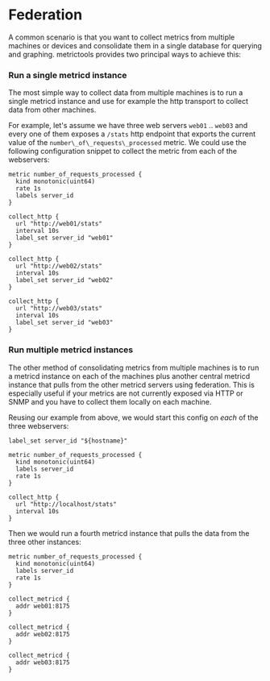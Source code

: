 Federation
==========

A common scenario is that you want to collect metrics from multiple machines or
devices and  consolidate them in a single database for querying and graphing.
metrictools provides two principal ways to achieve this:

### Run a single metricd instance

The most simple way to collect data from multiple machines is to run a single
metricd instance and use for example the http transport to collect data from
other machines.

For example, let's assume we have three web servers `web01` .. `web03` and every
one of them exposes a `/stats` http endpoint that exports the current value
of the `number\_of\_requests\_processed` metric. We could use the following configuration
snippet to collect the metric from each of the webservers:

    metric number_of_requests_processed {
      kind monotonic(uint64)
      rate 1s
      labels server_id
    }

    collect_http {
      url "http://web01/stats"
      interval 10s
      label_set server_id "web01"
    }

    collect_http {
      url "http://web02/stats"
      interval 10s
      label_set server_id "web02"
    }

    collect_http {
      url "http://web03/stats"
      interval 10s
      label_set server_id "web03"
    }



### Run multiple metricd instances

The other method of consolidating metrics from multiple machines is to run a
metricd instance on each of the machines plus another central metricd instance
that pulls from the other metricd servers using federation. This is especially
useful if your metrics are not currently exposed via HTTP or SNMP and you have
to collect them locally on each machine.

Reusing our example from above, we would start this config on _each_ of the three
webservers:

    label_set server_id "${hostname}"

    metric number_of_requests_processed {
      kind monotonic(uint64)
      labels server_id
      rate 1s
    }

    collect_http {
      url "http://localhost/stats"
      interval 10s
    }

Then we would run a fourth metricd instance that pulls the data from the three
other instances:

    metric number_of_requests_processed {
      kind monotonic(uint64)
      labels server_id
      rate 1s
    }

    collect_metricd {
      addr web01:8175
    }

    collect_metricd {
      addr web02:8175
    }

    collect_metricd {
      addr web03:8175
    }

